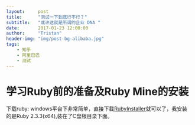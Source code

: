 ```yaml
---
layout:     post
title:      "测试一下到底行不行？"
subtitle:   "或许这就是所谓的企业 DNA "
date:       2017-01-23 12:00:00
author:     "Tristan"
header-img: "img/post-bg-alibaba.jpg"
tags:
    - 知乎
    - 阿里巴巴
    - 测试
---
```



学习Ruby前的准备及Ruby Mine的安装
===
下载ruby:
windows平台下非常简单，直接下载[RubyInstaller][1]就可以了，我安装的是Ruby 2.3.3(x64),装在了C盘根目录下面。

[1]:rubyinstaller.org
